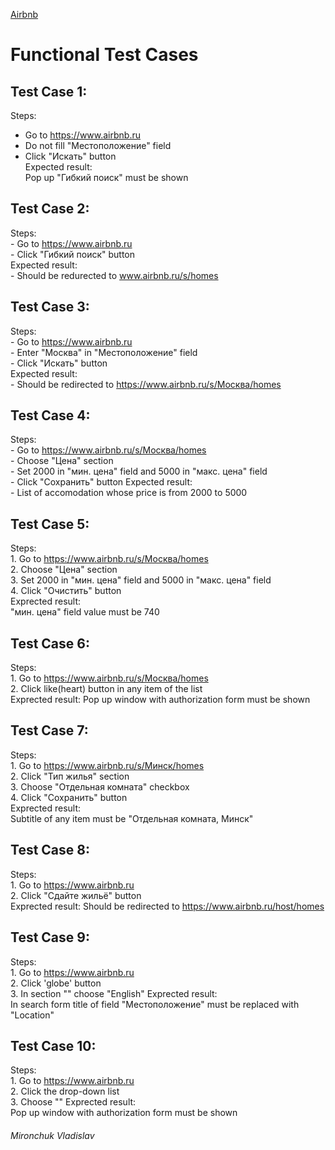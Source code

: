 [Airbnb](https://www.airbnb.ru)
# Functional Test Cases 


## Test Case 1: 
  Steps:  
   - Go to https://www.airbnb.ru  
   - Do not fill "Местоположение" field   
   - Click "Искать" button  
  Expected result:  
    Pop up "Гибкий поиск" must be shown 
 
## Test Case 2:   
  Steps:  
    - Go to https://www.airbnb.ru  
    - Click "Гибкий поиск" button  
  Expected result:  
    - Should be redurected to www.airbnb.ru/s/homes   
    
## Test Case 3:   
  Steps:  
      - Go to https://www.airbnb.ru  
      - Enter "Москва" in "Местоположение" field   
      - Click "Искать" button  
  Expected result:  
    - Should be redirected to https://www.airbnb.ru/s/Москва/homes  
    
## Test Case 4: 
   Steps:  
    - Go to https://www.airbnb.ru/s/Москва/homes   
    - Choose "Цена" section  
    - Set 2000 in "мин. цена" field and 5000 in "макс. цена" field  
    - Click "Сохранить" button
    Expected result:  
    - List of accomodation whose price is from 2000 to 5000
    
## Test Case 5:   
  Steps:  
     1. Go to https://www.airbnb.ru/s/Москва/homes   
     2. Choose "Цена" section  
     3. Set 2000 in "мин. цена" field and 5000 in "макс. цена" field  
     4. Click "Очистить" button   
  Exprected result:   
      "мин. цена" field value must be 740
      
## Test Case 6:   
  Steps:  
     1. Go to https://www.airbnb.ru/s/Москва/homes   
     2. Click like(heart) button in any item of the list  
  Exprected result: 
      Pop up window with authorization form must be shown
      
## Test Case 7:   
  Steps:  
     1. Go to https://www.airbnb.ru/s/Минск/homes   
     2. Click "Тип жилья" section  
     3. Choose "Отдельная комната" checkbox  
     4. Click "Сохранить" button  
  Exprected result:   
      Subtitle of any item must be "Отдельная комната, Минск"
      
## Test Case 8:   
  Steps:  
     1. Go to https://www.airbnb.ru  
     2. Click "Сдайте жильё" button  
  Exprected result: 
     Should be redirected to https://www.airbnb.ru/host/homes   
     
## Test Case 9:   
  Steps:  
     1. Go to https://www.airbnb.ru  
     2. Click 'globe' button  
     3. In section "" choose "English"
  Exprected result:   
     In search form title of field "Местоположение" must be replaced with "Location"
     
## Test Case 10:   
  Steps:  
     1. Go to https://www.airbnb.ru  
     2. Click the drop-down list  
     3. Choose ""
  Exprected result:   
     Pop up window with authorization form must be shown
      

###### Mironchuk Vladislav
